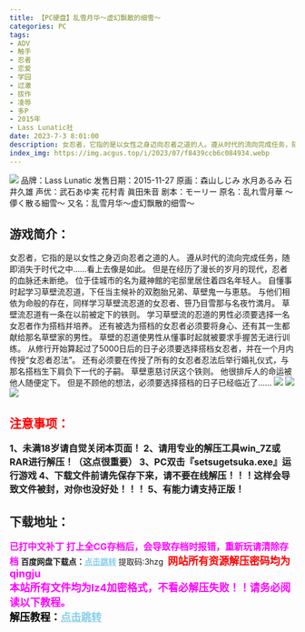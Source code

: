```yaml
---
title: 【PC硬盘】乱雪月华～虚幻飘散的细雪～
categories: PC
tags:
- ADV
- 触手
- 忍者
- 恋爱
- 学园
- 过激
- 拔作
- 凌辱
- 多P
- 2015年
- Lass Lunatic社
date: 2023-7-3 8:01:00
description: 女忍者，它指的是以女性之身迈向忍者之道的人。遵从时代的流向完成任务，随即消失于时代之中……看上去像是如此。但是在经历了漫长的岁月的现代，忍者的血脉还未断绝。位于佳城市的名为蔵神館的宅邸里居住着四名年轻人。自懂事时起学习草壁流忍道，下任当主候补的双胞胎兄弟、草壁鬼一与恵慈。
index_img: https://img.acgus.top/i/2023/07/f8439ccb6c084934.webp
---
```

![](https://img.acgus.top/i/2023/07/f8439ccb6c084934.webp)
品牌：Lass Lunatic
发售日期：2015-11-27
原画：森山しじみ 水月あるみ 石井久雄
声优：武石あゆ実 花村青 眞田朱音
剧本：モーリー
原名：乱れ雪月華 ～儚く散る細雪～
又名：乱雪月华～虚幻飘散的细雪～

## 游戏简介：
女忍者，它指的是以女性之身迈向忍者之道的人。
遵从时代的流向完成任务，随即消失于时代之中……看上去像是如此。
但是在经历了漫长的岁月的现代，忍者的血脉还未断绝。
位于佳城市的名为蔵神館的宅邸里居住着四名年轻人。
自懂事时起学习草壁流忍道，下任当主候补的双胞胎兄弟、草壁鬼一与恵慈。
与他们相依为命般的存在，同样学习草壁流忍道的女忍者、笹乃目雪那与名夜竹満月。
草壁流忍道有一条在以前被定下的铁则。
学习草壁流的忍道的男性必须要选择一名女忍者作为搭档并培养。
还有被选为搭档的女忍者必须要将身心、还有其一生都献给那名草壁家的男性。
草壁的忍道使男性从懂事时起就被要求手握苦无进行训练。
从修行开始算起过了5000日后的日子必须要选择搭档女忍者，并在一个月内传授“女忍者忍法”。
还有必须要在传授了所有的女忍者忍法后举行婚礼仪式，与那名搭档生下肩负下一代的子嗣。
草壁恵慈讨厌这个铁则。
他很排斥人的命运被他人随便定下。
但是不顾他的想法，必须要选择搭档的日子已经临近了……
![](https://img.acgus.top/i/2023/07/2c21874089084943.webp)
![](https://img.acgus.top/i/2023/07/950e410ada084940.webp)
![](https://img.acgus.top/i/2023/07/98483aea65084937.webp)





## <font color=#FF0000 >注意事项：</font>
<font size=3><b>1、未满18岁请自觉关闭本页面！
2、请用专业的解压工具win_7Z或RAR进行解压！（这点很重要）
3、PC双击『setsugetsuka.exe』运行游戏
4、下载文件前请先保存下来，请不要在线解压！！！这样会导致文件被封，对你也没好处！！！
5、有能力请支持正版！</b></font>

## 下载地址：
<font color=#FF00FF size=3><b>已打中文补丁</b></font>
<font color=#FF00FF size=3>**打上全CG存档后，会导致存档时报错，重新玩请清除存档**</font>
<b>百度网盘下载点：</b><a href="https://pan.baidu.com/s/1Djjwdwohn61AAQGTWLwczA?pwd=3hzg" style="color: #87CEEB;"><b>点击跳转</b></a> 提取码:3hzg
<a style="padding: 0" href="https://post.qingju.org/AD/"><img style="max-width:100%" src="https://img.acgus.top/i/2024/07/478f689b8021d8d499ab43d21acf137a.gif" alt=""></a>
<b><font color=#FF0000 size=4>网站所有资源解压密码均为</b></font><b><font color=#FF00FF size=4>qingju</font><font color=#FF0000 ></font></b><br><b><font color=#FF00FF size=4>本站所有文件均为lz4加密格式，不看必解压失败！！请务必阅读以下教程。</b></font><br><b><font color=#000 size=4>解压教程：</b><a href="https://post.qingju.org/tutorial/000/" style="color: #87CEEB;"><b>点击跳转</b></a>
